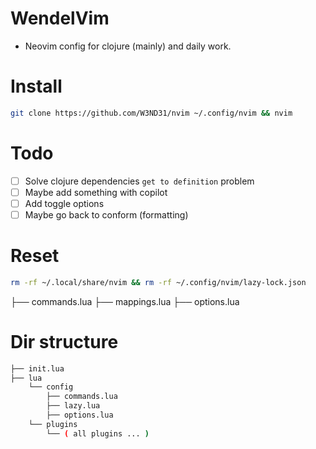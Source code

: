 # WendelVim

- Neovim config for clojure (mainly) and daily work.

# Install

```bash
git clone https://github.com/W3ND31/nvim ~/.config/nvim && nvim
```

# Todo

- [ ] Solve clojure dependencies `get to definition` problem
- [ ] Maybe add something with copilot
- [ ] Add toggle options 
- [ ] Maybe go back to conform (formatting) 

# Reset

```bash
rm -rf ~/.local/share/nvim && rm -rf ~/.config/nvim/lazy-lock.json
```

├── commands.lua
├── mappings.lua
├── options.lua

# Dir structure

```bash
├── init.lua
├── lua
    └── config
        ├── commands.lua
        ├── lazy.lua
        ├── options.lua
    └── plugins
        └── ( all plugins ... )
```
